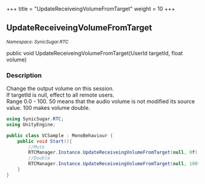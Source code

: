 +++
title = "UpdateReceiveingVolumeFromTarget"
weight = 10
+++
## UpdateReceiveingVolumeFromTarget
<small>*Namespace: SynicSugar.RTC*</small>

public void UpdateReceiveingVolumeFromTarget(UserId targetId, float volume)


### Description
Change the output volume on this session.<br>
If targetId is null, effect to all remote users.<br>
Range 0.0 - 100. 50 means that the audio volume is not modified its source value. 100 makes volume double.


```cs
using SynicSugar.RTC;
using UnityEngine;

public class VCSample : MonoBehaviour {
    public void Start(){
        //Mute
        RTCManager.Instance.UpdateReceiveingVolumeFromTarget(null, 0f);
        //Double
        RTCManager.Instance.UpdateReceiveingVolumeFromTarget(null, 100f);
    }
}
```